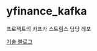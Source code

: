 # yfinance_kafka
프로젝트의 카프카 스트림스 담당 레포

[기술 블로그](https://www.notion.so/santoryu/yFinance-c179dfdf0bbe4a62855782366cf2a849?pvs=4)
